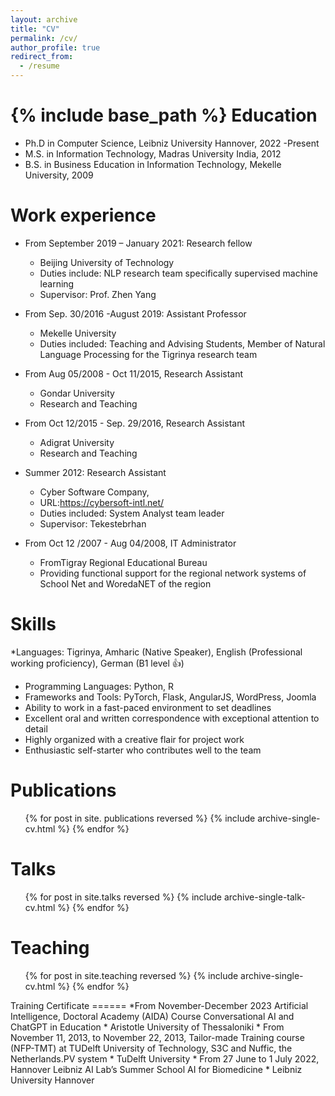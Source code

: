 ```yaml
---
layout: archive
title: "CV"
permalink: /cv/
author_profile: true
redirect_from:
  - /resume
---
```


{% include base_path %}
Education
======
* Ph.D in Computer Science, Leibniz  University Hannover, 2022 -Present
* M.S. in Information Technology, Madras University India, 2012
* B.S. in Business Education in Information Technology, Mekelle University, 2009       

Work experience 
======
* From September 2019 – January 2021: Research fellow 
  * Beijing University of Technology
  * Duties include: NLP research team specifically supervised machine learning
  * Supervisor: Prof. Zhen Yang

* From Sep. 30/2016 -August 2019: Assistant Professor
  * Mekelle  University
  * Duties included: Teaching and Advising Students, Member of Natural Language 
    Processing for the Tigrinya research team
 
* From Aug 05/2008 - Oct 11/2015, Research Assistant 
  * Gondar University
  * Research and Teaching 
* From Oct 12/2015 - Sep. 29/2016, Research Assistant 
  * Adigrat University
  * Research and Teaching 
* Summer 2012: Research Assistant
  * Cyber Software Company,
  * URL:https://cybersoft-intl.net/ 
  * Duties included: System Analyst team leader 
  * Supervisor: Tekestebrhan
* From Oct 12 /2007 - Aug 04/2008, IT Administrator
   * FromTigray Regional Educational Bureau
   * Providing functional support for the regional network systems of School Net and WoredaNET of the region 
  
Skills
======
*Languages: Tigrinya, Amharic (Native Speaker), English (Professional working proficiency), German (B1 level 👍) 
* Programming Languages: Python, R
* Frameworks and Tools: PyTorch, Flask, AngularJS, WordPress, Joomla
* Ability to work in a fast-paced environment to set deadlines
* Excellent oral and written correspondence with exceptional attention to detail
* Highly organized with a creative flair for project work
* Enthusiastic self-starter who contributes well to the team

Publications
======
  <ul>{% for post in site. publications reversed %}
    {% include archive-single-cv.html %}
  {% endfor %}</ul>
  <meta http-equiv='cache-control' content='no-cache'> 
<meta http-equiv='expires' content='0'> 
<meta http-equiv='pragma' content='no-cache'>

Talks
======
  <ul>{% for post in site.talks reversed %}
    {% include archive-single-talk-cv.html  %}
  {% endfor %}</ul>
<meta http-equiv='cache-control' content='no-cache'> 
<meta http-equiv='expires' content='0'> 
<meta http-equiv='pragma' content='no-cache'>
  
Teaching
======
  <ul>{% for post in site.teaching reversed %}
    {% include archive-single-cv.html %}
  {% endfor %}</ul>
  <meta http-equiv='cache-control' content='no-cache'> 
<meta http-equiv='expires' content='0'> 
<meta http-equiv='pragma' content='no-cache'>
Training Certificate
======
*From November-December 2023 Artificial Intelligence, Doctoral Academy (AIDA) Course  Conversational AI and ChatGPT in Education
  * Aristotle University of Thessaloniki
* From November 11, 2013, to November 22, 2013, Tailor-made Training course (NFP-TMT) at TUDelft University of Technology, S3C and Nuffic, the Netherlands.PV system
  * TuDelft University
* From 27 June to  1 July 2022, Hannover Leibniz AI Lab’s Summer School AI for Biomedicine
  * Leibniz University Hannover
  
  
